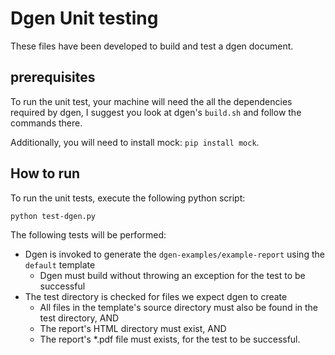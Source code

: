 # Dgen Unit testing

These files have been developed to build and test a dgen document.

## prerequisites

To run the unit test, your machine will need the all the dependencies required by dgen, I suggest you look at dgen's `build.sh` and follow the commands there.

Additionally, you will need to install mock: `pip install mock`.

## How to run

To run the unit tests, execute the following python script: 
```
python test-dgen.py
``` 

The following tests will be performed:

  * Dgen is invoked to generate the `dgen-examples/example-report` using the `default` template
    * Dgen must build without throwing an exception for the test to be successful
  * The test directory is checked for files we expect dgen to create
    * All files in the template's source directory must also be found in the test directory, AND
    * The report's HTML directory must exist, AND
    * The report's *.pdf file must exists, for the test to be successful.
